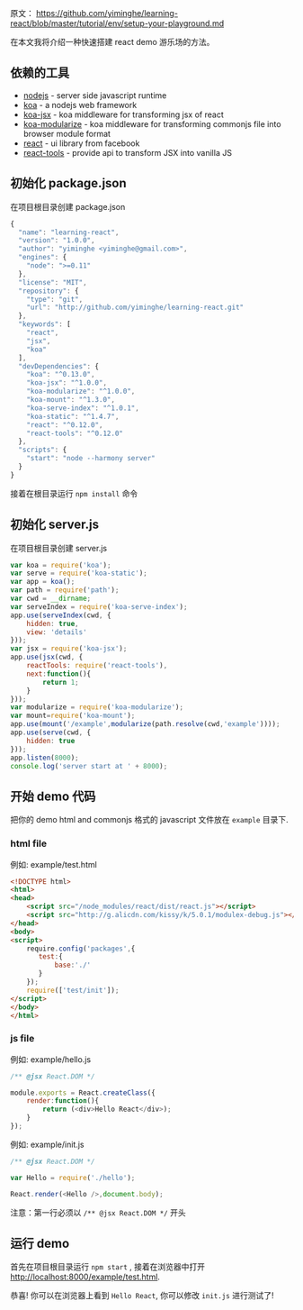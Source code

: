 原文： https://github.com/yiminghe/learning-react/blob/master/tutorial/env/setup-your-playground.md


在本文我将介绍一种快速搭建 react demo 游乐场的方法。

## 依赖的工具

* [nodejs](http://nodejs.org/) - server side javascript runtime
* [koa](https://github.com/koajs/koa) - a nodejs web framework
* [koa-jsx](https://www.npmjs.org/package/koa-jsx) - koa middleware for transforming jsx of react
* [koa-modularize](https://www.npmjs.org/package/koa-modularize) - koa middleware for transforming commonjs file into browser module format
* [react](https://www.npmjs.org/package/react) - ui library from facebook
* [react-tools](https://www.npmjs.org/package/react-tools) - provide api to transform JSX into vanilla JS

## 初始化 package.json

在项目根目录创建 package.json

``` javascript
{
  "name": "learning-react",
  "version": "1.0.0",
  "author": "yiminghe <yiminghe@gmail.com>",
  "engines": {
    "node": ">=0.11"
  },
  "license": "MIT",
  "repository": {
    "type": "git",
    "url": "http://github.com/yiminghe/learning-react.git"
  },
  "keywords": [
    "react",
    "jsx",
    "koa"
  ],
  "devDependencies": {
    "koa": "^0.13.0",
    "koa-jsx": "^1.0.0",
    "koa-modularize": "^1.0.0",
    "koa-mount": "^1.3.0",
    "koa-serve-index": "^1.0.1",
    "koa-static": "^1.4.7",
    "react": "^0.12.0",
    "react-tools": "^0.12.0"
  },
  "scripts": {
    "start": "node --harmony server"
  }
}
```

接着在根目录运行 ``npm install`` 命令

## 初始化 server.js

在项目根目录创建 server.js

```javascript
var koa = require('koa');
var serve = require('koa-static');
var app = koa();
var path = require('path');
var cwd = __dirname;
var serveIndex = require('koa-serve-index');
app.use(serveIndex(cwd, {
    hidden: true,
    view: 'details'
}));
var jsx = require('koa-jsx');
app.use(jsx(cwd, {
    reactTools: require('react-tools'),
    next:function(){
        return 1;
    }
}));
var modularize = require('koa-modularize');
var mount=require('koa-mount');
app.use(mount('/example',modularize(path.resolve(cwd,'example'))));
app.use(serve(cwd, {
    hidden: true
}));
app.listen(8000);
console.log('server start at ' + 8000);
```

## 开始 demo 代码

把你的 demo html and commonjs 格式的 javascript 文件放在 ``example`` 目录下.


### html file
例如: example/test.html

```html
<!DOCTYPE html>
<html>
<head>
    <script src="/node_modules/react/dist/react.js"></script>
    <script src="http://g.alicdn.com/kissy/k/5.0.1/modulex-debug.js"></script>
</head>
<body>
<script>
    require.config('packages',{
       test:{
           base:'./'
       }
    });
    require(['test/init']);
</script>
</body>
</html>
```

### js file
例如: example/hello.js

```javascript
/** @jsx React.DOM */

module.exports = React.createClass({
    render:function(){
        return (<div>Hello React</div>);
    }
});
```

例如: example/init.js

```javascript
/** @jsx React.DOM */

var Hello = require('./hello');

React.render(<Hello />,document.body);
```

注意：第一行必须以 ``/** @jsx React.DOM */`` 开头

## 运行 demo

首先在项目根目录运行 ``npm start`` ,
接着在浏览器中打开 [http://localhost:8000/example/test.html](http://localhost:8000/example/test.html).

恭喜! 你可以在浏览器上看到 ``Hello React``, 你可以修改 ``init.js`` 进行测试了!